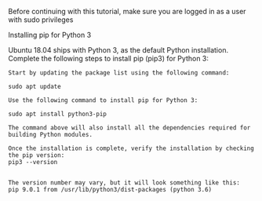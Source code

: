 Before continuing with this tutorial, make sure you are logged in as a user with sudo privileges

Installing pip for Python 3

Ubuntu 18.04 ships with Python 3, as the default Python installation. Complete the following steps to install pip (pip3) for Python 3:

    Start by updating the package list using the following command:

    sudo apt update

    Use the following command to install pip for Python 3:

    sudo apt install python3-pip

    The command above will also install all the dependencies required for building Python modules.

    Once the installation is complete, verify the installation by checking the pip version:
    pip3 --version


    The version number may vary, but it will look something like this:
    pip 9.0.1 from /usr/lib/python3/dist-packages (python 3.6)
